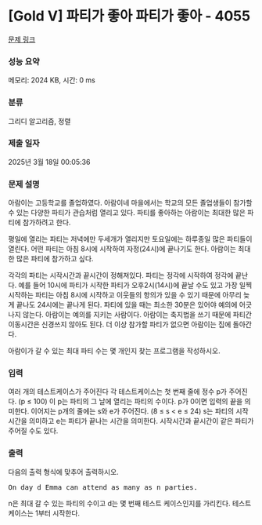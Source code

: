 # [Gold V] 파티가 좋아 파티가 좋아 - 4055 

[문제 링크](https://www.acmicpc.net/problem/4055) 

### 성능 요약

메모리: 2024 KB, 시간: 0 ms

### 분류

그리디 알고리즘, 정렬

### 제출 일자

2025년 3월 18일 00:05:36

### 문제 설명

<p>아람이는 고등학교를 졸업하였다. 아람이네 마을에서는 학교의 모든 졸업생들이 참가할 수 있는 다양한 파티가 관습처럼 열리고 있다. 파티를 좋아하는 아람이는 최대한 많은 파티에 참가하려고 한다. </p>

<p>평일에 열리는 파티는 저녁에만 두세개가 열리지만 토요일에는 하루종일 많은 파티들이 열린다. 어떤 파티는 아침 8시에 시작하여 자정(24시)에 끝나기도 한다. 아람이는 최대한 많은 파티에 참가하고 싶다.</p>

<p>각각의 파티는 시작시간과 끝시간이 정해져있다. 파티는 정각에 시작하여 정각에 끝난다. 예를 들어 10시에 파티가 시작한 파티가 오후2시(14시)에 끝날 수도 있고 가장 일찍 시작하는 파티는 아침 8시에 시작하고 이웃들의 항의가 있을 수 있기 때문에 아무리 늦게 끝나도 24시에는 끝나게 된다. 파티에 있을 때는 최소한 30분은 있어야 예의에 어긋나지 않는다. 아람이는 예의를 지키는 사람이다. 아람이는 축지법을 쓰기 때문에 파티간 이동시간은 신경쓰지 않아도 된다. 더 이상 참가할 파티가 없으면 아람이는 집에 돌아간다.</p>

<p>아람이가 갈 수 있는 최대 파티 수는 몇 개인지 찾는 프로그램을 작성하시오.</p>

### 입력 

 <p>여러 개의 테스트케이스가 주어진다 각 테스트케이스는 첫 번째 줄에 정수 p가 주어진다. (p ≤ 100) 이 p는 파티의 그 날에 열리는 파티의 수이다. p가 0이면 입력의 끝을 의미한다. 이어지는 p개의 줄에는 s와 e가 주어진다. (8 ≤ s < e ≤ 24) s는 파티의 시작시간을 의미하고 e는 파티가 끝나는 시간을 의미한다. 시작시간과 끝시간이 같은 파티가 주어질 수도 있다.</p>

### 출력 

 <p>다음의 출력 형식에 맞추어 출력하시오.</p>

<pre>On day d Emma can attend as many as n parties.</pre>

<p>n은 최대 갈 수 있는 파티의 수이고 d는 몇 번째 테스트 케이스인지를 가리킨다. 테스트케이스는 1부터 시작한다.</p>

